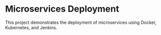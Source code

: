 # Microservices Deployment
This project demonstrates the deployment of microservices using Docker, Kubernetes, and Jenkins.
